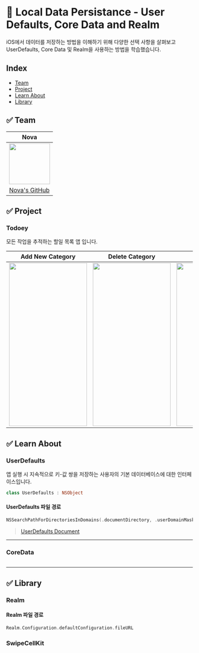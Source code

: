 # 📑 Local Data Persistance - User Defaults, Core Data and Realm

iOS에서 데이터를 저장하는 방법을 이해하기 위해 다양한 선택 사항을 살펴보고 UserDefaults, Core Data 및 Realm을 사용하는 방법을 학습했습니다.

## Index
- [Team](#-Team)
- [Project](#-Project)
- [Learn About](#-Learn-About)
- [Library](#-Library)

## ✅ Team
|**Nova**|
|--------|
|<img src="https://github.com/Developer-Nova/Sec19-Local-Data-Persistance_ByAngela/assets/123448121/17a2ba3b-a618-4ac8-93b9-0d0e02c19c78" width="110" height="110">|
|[Nova's GitHub](https://github.com/Developer-Nova)|


## ✅ Project
### Todoey
모든 작업을 추적하는 할일 목록 앱 입니다.

|Add New Category|Delete Category|Check Mark|Search Category|
|----|----|----|----|
|<img src="https://github.com/Developer-Nova/Sec19-Local-Data-Persistance_ByAngela/assets/123448121/fc50561e-82a8-4e8f-93f3-496a179ac024" width="210" height="440">|<img src="https://github.com/Developer-Nova/Sec19-Local-Data-Persistance_ByAngela/assets/123448121/8f805d5b-4944-42ec-96ae-5abff6dcb753" width="210" height="440">|<img src="https://github.com/Developer-Nova/Sec19-Local-Data-Persistance_ByAngela/assets/123448121/c3069631-6cc1-4e37-8b3c-377e90732fab" width="210" height="440">|<img src="https://github.com/Developer-Nova/Sec19-Local-Data-Persistance_ByAngela/assets/123448121/b8fe31e1-3a89-4e57-9c42-4df0404079bf" width="210" height="440">|

## ✅ Learn About

### UserDefaults
앱 실행 시 지속적으로 키-값 쌍을 저장하는 사용자의 기본 데이터베이스에 대한 인터페이스입니다.
~~~ swift
class UserDefaults : NSObject
~~~

#### UserDefaults 파일 경로
~~~ swift
NSSearchPathForDirectoriesInDomains(.documentDirectory, .userDomainMask, true).last! as String
~~~

> [UserDefaults Document](https://developer.apple.com/documentation/foundation/userdefaults/)

***

### CoreData

~~~ swift
~~~

***

## ✅ Library

### Realm

#### Realm 파일 경로
~~~ swift
Realm.Configuration.defaultConfiguration.fileURL
~~~

### SwipeCellKit

